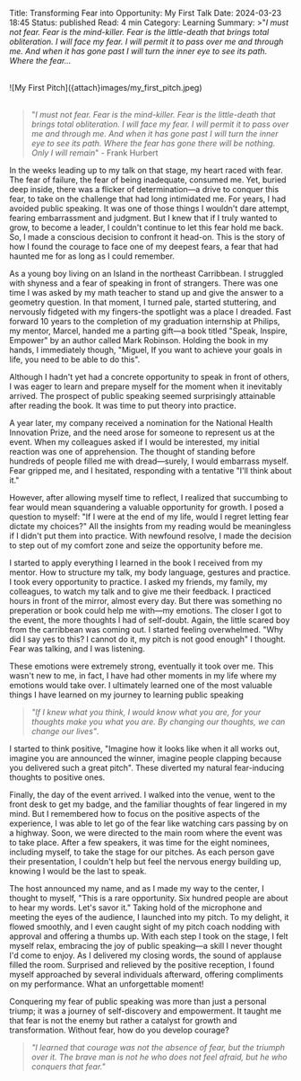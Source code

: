 Title: Transforming Fear into Opportunity: My First Talk
Date: 2024-03-23 18:45
Status: published
Read: 4 min
Category: Learning
Summary: >"*I must not fear. Fear is the mind-killer. Fear is the little-death that brings total obliteration. I will face my fear. I will permit it to pass over me and through me. And when it has gone past I will turn the inner eye to see its path. Where the fear...*

<br>
![My First Pitch]({attach}images/my_first_pitch.jpeg)
<br>
<br>

>"*I must not fear. Fear is the mind-killer. Fear is the little-death that brings total obliteration. I will face my fear. I will permit it to pass over me and through me. And when it has gone past I will turn the inner eye to see its path. Where the fear has gone there will be nothing. Only I will remain*" - Frank Hurbert

In the weeks leading up to my talk on that stage, my heart raced with fear. The fear of failure, the fear of being inadequate, consumed me. Yet, buried deep inside, there was a flicker of determination&mdash;a drive to conquer this fear, to take on the challenge that had long intimidated me. For years, I had avoided public speaking. It was one of those things I wouldn't dare attempt, fearing embarrassment and judgment. But I knew that if I truly wanted to grow, to become a leader, I couldn't continue to let this fear hold me back. So, I made a conscious decision to confront it head-on. This is the story of how I found the courage to face one of my deepest fears, a fear that had haunted me for as long as I could remember.

As a young boy living on an Island in the northeast Carribbean. I struggled with shyness and a fear of speaking in front of strangers. There was one time I was asked by my math teacher to stand up and give the answer to a geometry question. In that moment, I turned pale, started stuttering, and nervously fidgeted with my fingers-the spotlight was a place I dreaded. Fast forward 10 years to the completion of my graduation internship at Philips, my mentor, Marcel, handed me a parting gift&mdash;a book titled "Speak, Inspire, Empower" by an author called Mark Robinson. Holding the book in my hands, I immediately though, "Miguel, If you want to achieve your goals in life, you need to be able to do this".

Although I hadn't yet had a concrete opportunity to speak in front of others, I was eager to learn and prepare myself for the moment when it inevitably arrived. The prospect of public speaking seemed surprisingly attainable after reading the book. It was time to put theory into practice.

A year later, my company received a nomination for the National Health Innovation Prize, and the need arose for someone to represent us at the event. When my colleagues asked if I would be interested, my initial reaction was one of apprehension. The thought of standing before hundreds of people filled me with dread&mdash;surely, I would embarrass myself. Fear gripped me, and I hesitated, responding with a tentative "I'll think about it."

However, after allowing myself time to reflect, I realized that succumbing to fear would mean squandering a valuable opportunity for growth. I posed a question to myself: "If I were at the end of my life, would I regret letting fear dictate my choices?" All the insights from my reading would be meaningless if I didn't put them into practice. With newfound resolve, I made the decision to step out of my comfort zone and seize the opportunity before me. 

I started to apply everything I learned in the book I received from my mentor. How to structure my talk, my body language, gestures and practice. I took every opportunity to practice. I asked my friends, my family, my colleagues, to watch my talk and to give me their feedback. I practiced hours in front of the mirror, almost every day. But there was something no preperation or book could help me with&mdash;my emotions. The closer I got to the event, the more thoughts I had of self-doubt. Again, the little scared boy from the carribbean was coming out. I started feeling overwhelmed. "Why did I say yes to this? I cannot do it, my pitch is not good enough" I thought. Fear was talking, and I was listening. 

These emotions were extremely strong, eventually it took over me. This wasn't new to me, in fact, I have had other moments in my life where my emotions would take over. I ultimately learned one of the most valuable things I have learned on my journey to learning public speaking

>*"If I knew what you think, I would know what you are, for your thoughts make you what you are. By changing our thoughts, we can change our lives"*.

I started to think positive, "Imagine how it looks like when it all works out, imagine you are announced the winner, imagine people clapping because you delivered such a great pitch". These diverted my natural fear-inducing thoughts to positive ones.

Finally, the day of the event arrived. I walked into the venue, went to the front desk to get my badge, and the familiar thoughts of fear lingered in my mind. But I remembered how to focus on the positive aspects of the experience, I was able to let go of the fear like watching cars passing by on a highway. Soon, we were directed to the main room where the event was to take place. After a few speakers, it was time for the eight nominees, including myself, to take the stage for our pitches. As each person gave their presentation, I couldn't help but feel the nervous energy building up, knowing I would be the last to speak.

The host announced my name, and as I made my way to the center, I thought to myself, "This is a rare opportunity. Six hundred people are about to hear my words. Let's savor it." Taking hold of the microphone and meeting the eyes of the audience, I launched into my pitch. To my delight, it flowed smoothly, and I even caught sight of my pitch coach nodding with approval and offering a thumbs up. With each step I took on the stage, I felt myself relax, embracing the joy of public speaking—a skill I never thought I'd come to enjoy. As I delivered my closing words, the sound of applause filled the room. Surprised and relieved by the positive reception, I found myself approached by several individuals afterward, offering compliments on my performance. What an unforgettable moment!

Conquering my fear of public speaking was more than just a personal triump; it was a journey of self-discovery and empowerment. It taught me that fear is not the enemy but rather a catalyst for growth and transformation. Without fear, how do you develop courage?

>*"I learned that courage was not the absence of fear, but the triumph over it. The brave man is not he who does not feel afraid, but he who conquers that fear."*
